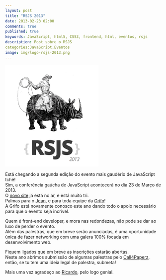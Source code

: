 ```yaml
---
layout: post
title: "RSJS 2013"
date: 2013-02-23 02:00
comments: true
published: true
keywords: JavaScript, html5, CSS3, frontend, html, eventos, rsjs
description: Post sobre o RSJS
categories:JavaScript,Eventos
image: img/logo-rsjs-2013.png
---
```


[![RSJS logo](/img/logo-rsjs-2013.png)](http://rsjs.org)  

Está chegando a segunda edição do evento mais gaudério de JavaScript tchê!  
Sim, a conferência gaúcha de JavaScript acontecerá no dia 23 de Março de 2013.  
O [novo site](http://rsjs.org) já está no ar, e está muito tri.  
Palmas para o [Jean](http://twitter.com/jcemer), e para toda equipe da [Grifo](http://gri.fo/)!  
A Grifo está novamente conosco este ano dando todo o apoio necessário para que o evento seja incrível.  

Quem é front-end developer, e mora nas redondezas, não pode se dar ao luxo de perder o evento.  
Além das palestras, que em breve serão anunciadas, é uma oportunidade única de fazer networking com uma galera 100% focada em desenvolvimento web.  

Fiquem ligados que em breve as inscrições estarão abertas.  
Neste ano abrimos submissão de algumas palestras pelo [Call4Paperz](http://call4paperz.com/events/rsjs-2013), então, se tu tem uma ideia legal de palestra, submeta!  

Mais uma vez agradeço ao [Ricardo](http://twitter.com/ricardobeat), pelo logo genial.  
